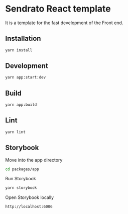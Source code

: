 # Sendrato React template

It is a template for the fast development of the Front end.

## Installation

```bash
yarn install
```

## Development

```bash
yarn app:start:dev
```

## Build

```bash
yarn app:build
```

## Lint

```bash
yarn lint
```

## Storybook

Move into the app directory

```bash
cd packages/app
```

Run Storybook

```bash
yarn storybook
```

Open Storybook locally

```bash
http://localhost:6006
```